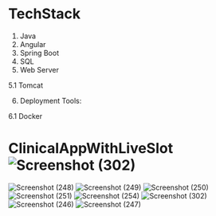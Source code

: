 # TechStack
1. Java
2. Angular
3. Spring Boot
4. SQL
5. Web Server

5.1 Tomcat

6. Deployment Tools:

6.1 Docker

# ClinicalAppWithLiveSlot![Screenshot (302)](https://user-images.githubusercontent.com/31414920/190703614-953e7afc-c40a-4bca-93f3-d506221571b0.png)
![Screenshot (248)](https://user-images.githubusercontent.com/31414920/190703846-91cde890-6963-4589-a558-62c7b25c6ad7.png)
![Screenshot (249)](https://user-images.githubusercontent.com/31414920/190703859-7a257147-41f8-4a46-ab73-ec1f1a89b597.png)
![Screenshot (250)](https://user-images.githubusercontent.com/31414920/190703861-2764ae70-926a-4cca-9ca9-d25c56f24f2b.png)
![Screenshot (251)](https://user-images.githubusercontent.com/31414920/190703863-fc05b75e-fb7b-410b-8c93-bfc33e74615e.png)
![Screenshot (254)](https://user-images.githubusercontent.com/31414920/190703871-86c0b3f9-8f4b-45e2-9070-3777137d9f82.png)
![Screenshot (302)](https://user-images.githubusercontent.com/31414920/190703874-8345cc28-450b-442d-ace4-11886d1626d2.png)
![Screenshot (246)](https://user-images.githubusercontent.com/31414920/190703882-3537edc7-7008-4eb3-90b4-e730d6bb57c2.png)
![Screenshot (247)](https://user-images.githubusercontent.com/31414920/190703887-5df09dd2-af1d-4949-902f-c9c76c8f3895.png)
